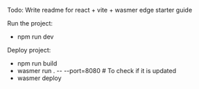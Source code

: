 Todo: Write readme for react + vite + wasmer edge starter guide

Run the project: 

- npm run dev


Deploy project: 

- npm run build
- wasmer run . -- --port=8080 # To check if it is updated
- wasmer deploy